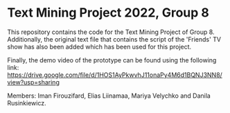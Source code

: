 # Text Mining Project 2022, Group 8
This repository contains the code for the Text Mining Project of Group 8. 
Additionally, the original text file that contains the script of the 'Friends' TV show has also been added which has been used for this project.

Finally, the demo video of the prototype can be found using the following link: https://drive.google.com/file/d/1HOS1AyPkwvhJ11onaPy4M6d1BQNJ3NN8/view?usp=sharing

Members:
Iman Firouzifard, Elias Liinamaa, Mariya Velychko and Danila Rusinkiewicz.
